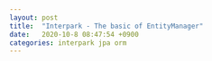 ```yaml
---
layout: post
title:  "Interpark - The basic of EntityManager"
date:   2020-10-8 08:47:54 +0900
categories: interpark jpa orm
---
```


